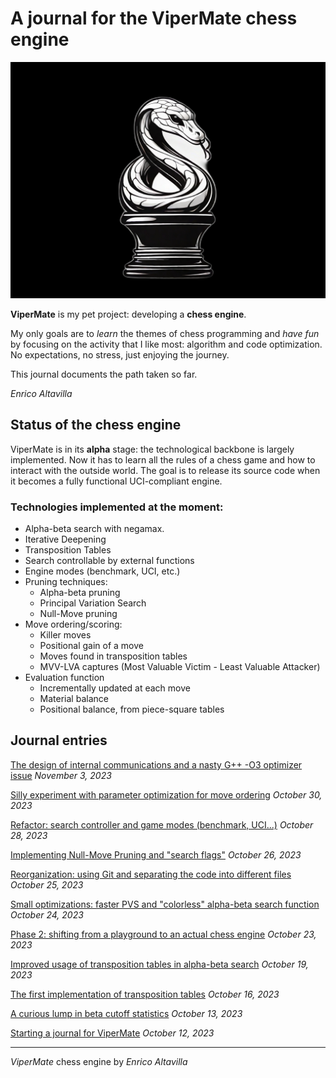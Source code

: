 # A journal for the ViperMate chess engine

![ViperMate logo](/images/vipermate-logo-2.png)

**ViperMate** is my pet project: developing a **chess engine**.

My only goals are to *learn* the themes of chess programming and *have fun* by focusing on the activity that I like most: algorithm and code optimization. No expectations, no stress, just enjoying the journey.

This journal documents the path taken so far.

*Enrico Altavilla*

## Status of the chess engine

ViperMate is in its **alpha** stage: the technological backbone is largely implemented. Now it has to learn all the rules of a chess game and how to interact with the outside world. The goal is to release its source code when it becomes a fully functional UCI-compliant engine.

### Technologies implemented at the moment:

* Alpha-beta search with negamax.
* Iterative Deepening
* Transposition Tables
* Search controllable by external functions
* Engine modes (benchmark, UCI, etc.)
* Pruning techniques:
    * Alpha-beta pruning
    * Principal Variation Search
    * Null-Move pruning
* Move ordering/scoring:
    * Killer moves
    * Positional gain of a move
    * Moves found in transposition tables
    * MVV-LVA captures (Most Valuable Victim - Least Valuable Attacker)
* Evaluation function
    * Incrementally updated at each move
    * Material balance
    * Positional balance, from piece-square tables

## Journal entries

[The design of internal communications and a nasty G++ -O3 optimizer issue](11-design-of-internal-communication-and-optimizer-issue.md)
*November 3, 2023*

[Silly experiment with parameter optimization for move ordering](10-silly-experiment-parameter-optimization.md)
*October 30, 2023*

[Refactor: search controller and game modes (benchmark, UCI...)](9-search-controller-game-modes.md)
*October 28, 2023*

[Implementing Null-Move Pruning and "search flags"](8-null-move-pruning-search-flags.md)
*October 26, 2023*

[Reorganization: using Git and separating the code into different files](7-reorganization-git-several-files.md)
*October 25, 2023*

[Small optimizations: faster PVS and "colorless" alpha-beta search function](6-faster-PVS-colorless-search.md)
*October 24, 2023*

[Phase 2: shifting from a playground to an actual chess engine](5-phase-2-from-playground-to-engine.md)
*October 23, 2023*

[Improved usage of transposition tables in alpha-beta search](4-improved-usage-transposition-tables.md)
*October 19, 2023*

[The first implementation of transposition tables](3-first-implementation-transposition-tables.md)
*October 16, 2023*

[A curious lump in beta cutoff statistics](2-lump-beta-cutoff-statistics.md)
*October 13, 2023*

[Starting a journal for ViperMate](1-starting-a-journal-vipermate.md)
*October 12, 2023*

---

*ViperMate* chess engine by *Enrico Altavilla*
